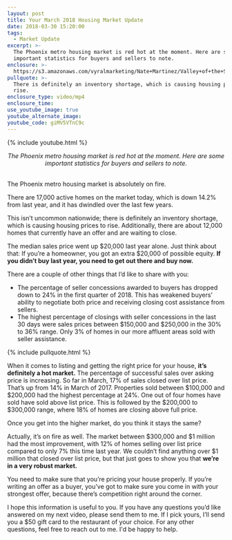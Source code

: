 ```yaml
---
layout: post
title: Your March 2018 Housing Market Update
date: 2018-03-30 15:20:00
tags:
  - Market Update
excerpt: >-
  The Phoenix metro housing market is red hot at the moment. Here are some
  important statistics for buyers and sellers to note.
enclosure: >-
  https://s3.amazonaws.com/vyralmarketing/Nate+Martinez/Valley+of+the+Sun+Real+Estate+Agent+Phoenix+metro+market+update.mp4
pullquote: >-
  There is definitely an inventory shortage, which is causing housing prices to
  rise.
enclosure_type: video/mp4
enclosure_time:
use_youtube_image: true
youtube_alternate_image:
youtube_code: giMV5VTnC9c
---
```


{% include youtube.html %}

<center><em>The Phoenix metro housing market is red hot at the moment. Here are some important statistics for buyers and sellers to note.</em></center>

<center>&nbsp;</center>

The Phoenix metro housing market is absolutely on fire.

There are 17,000 active homes on the market today, which is down 14.2% from last year, and it has dwindled over the last few years.

This isn’t uncommon nationwide; there is definitely an inventory shortage, which is causing housing prices to rise. Additionally, there are about 12,000 homes that currently have an offer and are waiting to close.

The median sales price went up $20,000 last year alone. Just think about that: If you’re a homeowner, you got an extra $20,000 of possible equity. **If you didn’t buy last year, you need to get out there and buy now.**

There are a couple of other things that I’d like to share with you:

* The percentage of seller concessions awarded to buyers has dropped down to 24% in the first quarter of 2018. This has weakened buyers’ ability to negotiate both price and receiving closing cost assistance from sellers.
* The highest percentage of closings with seller concessions in the last 30 days were sales prices between $150,000 and $250,000 in the 30% to 36% range. Only 3% of homes in our more affluent areas sold with seller assistance.

{% include pullquote.html %}

When it comes to listing and getting the right price for your house, **it’s definitely a hot market.** The percentage of successful sales over asking price is increasing. So far in March, 17% of sales closed over list price. That’s up from 14% in March of 2017. Properties sold between $100,000 and $200,000 had the highest percentage at 24%. One out of four homes have sold have sold above list price. This is followed by the $200,000 to $300,000 range, where 18% of homes are closing above full price.

Once you get into the higher market, do you think it stays the same?

Actually, it’s on fire as well. The market between $300,000 and $1 million had the most improvement, with 12% of homes selling over list price compared to only 7% this time last year. We couldn’t find anything over $1 million that closed over list price, but that just goes to show you that **we’re in a very robust market.**

You need to make sure that you’re pricing your house properly. If you’re writing an offer as a buyer, you’ve got to make sure you come in with your strongest offer, because there’s competition right around the corner.

I hope this information is useful to you. If you have any questions you’d like answered on my next video, please send them to me. If I pick yours, I’ll send you a $50 gift card to the restaurant of your choice. For any other questions, feel free to reach out to me. I'd be happy to help.